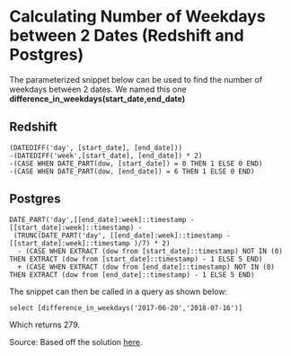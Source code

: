 # Calculating Number of Weekdays between 2 Dates (Redshift and Postgres)


The parameterized snippet below can be used to find the number of weekdays between 2 dates. We named this one **difference_in_weekdays(start_date,end_date)**

## Redshift

    (DATEDIFF('day', [start_date], [end_date]))
    -(DATEDIFF('week',[start_date], [end_date]) * 2)
    -(CASE WHEN DATE_PART(dow, [start_date]) = 0 THEN 1 ELSE 0 END)
    -(CASE WHEN DATE_PART(dow, [end_date]) = 6 THEN 1 ELSE 0 END)
    
## Postgres

    DATE_PART('day',[[end_date]:week]::timestamp - [[start_date]:week]::timestamp) -
     (TRUNC(DATE_PART('day', [[end_date]:week]::timestamp - [[start_date]:week]::timestamp )/7) * 2)
      - (CASE WHEN EXTRACT (dow from [start_date]::timestamp) NOT IN (0) THEN EXTRACT (dow from [start_date]::timestamp) - 1 ELSE 5 END)
      + (CASE WHEN EXTRACT (dow from [end_date]::timestamp) NOT IN (0) THEN EXTRACT (dow from [end_date]::timestamp) - 1 ELSE 5 END)
      
The snippet can then be called in a query as shown below:

    select [difference_in_weekdays('2017-06-20','2018-07-16')]
    
Which returns 279.

Source: Based off the solution [here](https://stackoverflow.com/questions/252519/count-work-days-between-two-dates).
